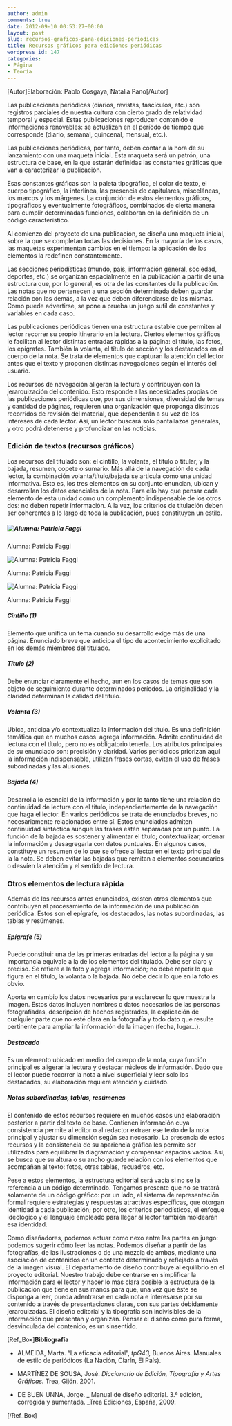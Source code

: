 ```yaml
---
author: admin
comments: true
date: 2012-09-10 00:53:27+00:00
layout: post
slug: recursos-graficos-para-ediciones-periodicas
title: Recursos gráficos para ediciones periódicas
wordpress_id: 147
categories:
- Página
- Teoría
---
```


[Autor]Elaboración: Pablo Cosgaya, Natalia Pano[/Autor]

Las publicaciones periódicas (diarios, revistas, fascículos, etc.) son registros parciales de nuestra cultura con cierto grado de relatividad temporal y espacial. Estas publicaciones reproducen contenido e informaciones renovables: se actualizan en el período de tiempo que corresponde (diario, semanal, quincenal, mensual, etc.).

Las publicaciones periódicas, por tanto, deben contar a la hora de su lanzamiento con una maqueta inicial. Esta maqueta será un patrón, una estructura de base, en la que estarán definidas las constantes gráficas que van a caracterizar la publicación.

Esas constantes gráficas son la paleta tipográfica, el color de texto, el cuerpo tipográfico, la interlínea, las presencia de capitulares, misceláneas, los marcos y los márgenes. La conjunción de estos elementos gráficos, tipográficos y eventualmente fotográficos, combinados de cierta manera para cumplir determinadas funciones, colaboran en la definición de un código característico.

Al comienzo del proyecto de una publicación, se diseña una maqueta inicial, sobre la que se completan todas las decisiones. En la mayoría de los casos, las maquetas experimentan cambios en el tiempo: la aplicación de los elementos la redefinen constantemente.

Las secciones periodísticas (mundo, país, información general, sociedad, deportes, etc.) se organizan espacialmente en la publicación a partir de una estructura que, por lo general, es otra de las constantes de la publicación. Las notas que no pertenecen a una sección determinada deben guardar relación con las demás, a la vez que deben diferenciarse de las mismas. Como puede advertirse, se pone a prueba un juego sutil de constantes y variables en cada caso.

Las publicaciones periódicas tienen una estructura estable que permiten al lector recorrer su propio itinerario en la lectura. Ciertos elementos gráficos le facilitan al lector distintas entradas rápidas a la página: el título, las fotos, los epígrafes. También la volanta, el título de sección y los destacados en el cuerpo de la nota. Se trata de elementos que capturan la atención del lector antes que el texto y proponen distintas navegaciones según el interés del usuario.

Los recursos de navegación aligeran la lectura y contribuyen con la jerarquización del contenido. Esto responde a las necesidades propias de las publicaciones periódicas que, por sus dimensiones, diversidad de temas y cantidad de páginas, requieren una organización que proponga distintos recorridos de revisión del material, que dependerán a su vez de los intereses de cada lector. Así, un lector buscará solo pantallazos generales, y otro podrá detenerse y profundizar en las noticias.


### Edición de textos (recursos gráficos)


Los recursos del titulado son: el cintillo, la volanta, el título o titular, y la bajada, resumen, copete o sumario. Más allá de la navegación de cada lector, la combinación volanta/título/bajada se articula como una unidad informativa. Esto es, los tres elementos en su conjunto enuncian, ubican y desarrollan los datos esenciales de la nota. Para ello hay que pensar cada elemento de esta unidad como un complemento indispensable de los otros dos: no deben repetir información. A la vez, los criterios de titulación deben ser coherentes a lo largo de toda la publicación, pues constituyen un estilo.


##### ![Alumna: Patricia Faggi](/es/images/T06B-T06B-partesdeldiario01_faggi.jpg)

Alumna: Patricia Faggi

![Alumna: Patricia Faggi](/es/images/T06B-T06B-partesdeldiario02_faggi1.jpg)

Alumna: Patricia Faggi

![Alumna: Patricia Faggi](/es/images/T06B-T06B-partesdeldiario03_faggi1.jpg)

Alumna: Patricia Faggi





##### Cintillo (1)


Elemento que unifica un tema cuando su desarrollo exige más de una página. Enunciado breve que anticipa el tipo de acontecimiento explicitado en los demás miembros del titulado.


##### Título (2)


Debe enunciar claramente el hecho, aun en los casos de temas que son objeto de seguimiento durante determinados períodos. La originalidad y la claridad determinan la calidad del título.


##### Volanta (3)


Ubica, anticipa y/o contextualiza la información del título. Es una definición temática que en muchos casos  agrega información. Admite continuidad de lectura con el título, pero no es obligatorio tenerla. Los atributos principales de su enunciado son: precisión y claridad. Varios periódicos priorizan aquí la información indispensable, utilizan frases cortas, evitan el uso de frases subordinadas y las alusiones.


##### Bajada (4)


Desarrolla lo esencial de la información y por lo tanto tiene una relación de continuidad de lectura con el título, independientemente de la navegación que haga el lector. En varios periódicos se trata de enunciados breves, no necesariamente relacionados entre sí. Estos enunciados admiten continuidad sintáctica aunque las frases estén separadas por un punto. La función de la bajada es sostener y alimentar el título; contextualizar, ordenar la información y desagregarla con datos puntuales. En algunos casos, constituye un resumen de lo que se ofrece al lector en el texto principal de la la nota. Se deben evitar las bajadas que remitan a elementos secundarios o desvíen la atención y el sentido de lectura.


### Otros elementos de lectura rápida


Además de los recursos antes enunciados, existen otros elementos que contribuyen al procesamiento de la información de una publicación periódica. Estos son el epígrafe, los destacados, las notas subordinadas, las tablas y resúmenes.


##### Epígrafe (5)


Puede constituir una de las primeras entradas del lector a la página y su importancia equivale a la de los elementos del titulado. Debe ser claro y preciso. Se refiere a la foto y agrega información; no debe repetir lo que figura en el título, la volanta o la bajada. No debe decir lo que en la foto es obvio.

Aporta en cambio los datos necesarios para esclarecer lo que muestra la imagen. Estos datos incluyen nombres o datos necesarios de las personas fotografiadas, descripción de hechos registrados, la explicación de cualquier parte que no esté clara en la fotografía y todo dato que resulte pertinente para ampliar la información de la imagen (fecha, lugar...).


##### Destacado


Es un elemento ubicado en medio del cuerpo de la nota, cuya función principal es aligerar la lectura y destacar núcleos de información. Dado que el lector puede recorrer la nota a nivel superficial y leer solo los destacados, su elaboración requiere atención y cuidado.


##### Notas subordinadas, tablas, resúmenes


El contenido de estos recursos requiere en muchos casos una elaboración posterior a partir del texto de base. Contienen información cuya consistencia permite al editor o al redactor extraer ese texto de la nota principal y ajustar su dimensión según sea necesario. La presencia de estos recursos y la consistencia de su apariencia gráfica les permite ser utilizados para equilibrar la diagramación y compensar espacios vacíos. Así, se busca que su altura o su ancho guarde relación con los elementos que acompañan al texto: fotos, otras tablas, recuadros, etc.

Pese a estos elementos, la estructura editorial será vacía si no se la referencia a un código determinado. Tengamos presente que no se tratará solamente de un código gráfico: por un lado, el sistema de representación formal requiere estrategias y respuestas atractivas específicas, que otorgan identidad a cada publicación; por otro, los criterios periodísticos, el enfoque ideológico y el lenguaje empleado para llegar al lector también moldearán esa identidad.

Como diseñadores, podemos actuar como nexo entre las partes en juego: podemos sugerir cómo leer las notas. Podemos diseñar a partir de las fotografías, de las ilustraciones o de una mezcla de ambas, mediante una asociación de contenidos en un contexto determinado y reflejado a través de la imagen visual. El departamento de diseño contribuye al equilibrio en el proyecto editorial. Nuestro trabajo debe centrarse en simplificar la información para el lector y hacer lo más clara posible la estructura de la publicación que tiene en sus manos para que, una vez que éste se disponga a leer, pueda adentrarse en cada nota e interesarse por su contenido a través de presentaciones claras, con sus partes debidamente jerarquizadas. El diseño editorial y la tipografía son indivisibles de la información que presentan y organizan. Pensar el diseño como pura forma, desvinculada del contenido, es un sinsentido.

[Ref_Box]**Bibliografía**



	
  * ALMEIDA, Marta. “La eficacia editorial”, _tpG43,_ Buenos Aires. Manuales de estilo de periódicos (La Nación, Clarín, El País).

	
  * MARTÍNEZ DE SOUSA, José. _Diccionario de Edición, Tipografía y Artes Gráficas._ Trea, Gijón, 2001.

	
  * DE BUEN UNNA, Jorge. _ Manual de diseño editorial. 3.ª edición, corregida y aumentada. _Trea Ediciones, España, 2009.


[/Ref_Box]

